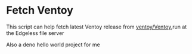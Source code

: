 # Fetch Ventoy
This script can help fetch latest Ventoy release from [ventoy/Ventoy](https://github.com/ventoy/Ventoy),run at the Edgeless file server

Also a deno hello world project for me